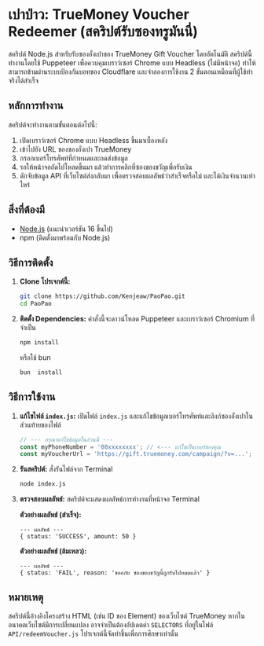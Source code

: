 # เปาป่าว: TrueMoney Voucher Redeemer (สคริปต์รับซองทรูมันนี่)

สคริปต์ Node.js สำหรับรับซองอั่งเปาของ TrueMoney Gift Voucher โดยอัตโนมัติ สคริปต์นี้ทำงานโดยใช้ Puppeteer เพื่อควบคุมเบราว์เซอร์ Chrome แบบ Headless (ไม่มีหน้าจอ) ทำให้สามารถข้ามผ่านระบบป้องกันบอทของ Cloudflare และจำลองการใช้งาน 2 ขั้นตอนเหมือนที่ผู้ใช้ทำจริงได้สำเร็จ

## หลักการทำงาน

สคริปต์จะทำงานตามขั้นตอนต่อไปนี้:
1.  เปิดเบราว์เซอร์ Chrome แบบ Headless ขึ้นมาเบื้องหลัง
2.  เข้าไปยัง URL ของซองอั่งเปา TrueMoney
3.  กรอกเบอร์โทรศัพท์ที่กำหนดและกดส่งข้อมูล
4.  รอให้หน้าจอถัดไปโหลดขึ้นมา แล้วทำการคลิกที่ซองของขวัญเพื่อรับเงิน
5.  ดักจับข้อมูล API ที่เว็บไซต์ส่งกลับมา เพื่อตรวจสอบผลลัพธ์ว่าสำเร็จหรือไม่ และได้เงินจำนวนเท่าไหร่

## สิ่งที่ต้องมี

-   [Node.js](https://nodejs.org/) (แนะนำเวอร์ชัน 16 ขึ้นไป)
-   npm (ติดตั้งมาพร้อมกับ Node.js)

## วิธีการติดตั้ง

1.  **Clone โปรเจกต์นี้:**
    ```bash
    git clone https://github.com/Kenjeaw/PaoPao.git
    cd PaoPao
    ```

3.  **ติดตั้ง Dependencies:**
    คำสั่งนี้จะดาวน์โหลด Puppeteer และเบราว์เซอร์ Chromium ที่จำเป็น
    ```bash
    npm install
    ```
    หรือใช้ bun
    ```bash
    bun  install
    ```

## วิธีการใช้งาน

1.  **แก้ไขไฟล์ `index.js`:**
    เปิดไฟล์ `index.js` และแก้ไขข้อมูลเบอร์โทรศัพท์และลิงก์ซองอั่งเปาในส่วนท้ายของไฟล์

    ```javascript
    // --- กรุณาแก้ไขข้อมูลในส่วนนี้ ---
    const myPhoneNumber = '08xxxxxxxx'; // <--- แก้ไขเป็นเบอร์ของคุณ
    const myVoucherUrl = 'https://gift.truemoney.com/campaign/?v=...'; // <--- แก้ไขเป็นลิงก์ซองของคุณ
    ```

2.  **รันสคริปต์:**
    สั่งรันไฟล์จาก Terminal
    ```bash
    node index.js
    ```

3.  **ตรวจสอบผลลัพธ์:**
    สคริปต์จะแสดงผลลัพธ์การทำงานที่หน้าจอ Terminal

    **ตัวอย่างผลลัพธ์ (สำเร็จ):**
    ```
    --- ผลลัพธ์ ---
    { status: 'SUCCESS', amount: 50 }
    ```

    **ตัวอย่างผลลัพธ์ (ล้มเหลว):**
    ```
    --- ผลลัพธ์ ---
    { status: 'FAIL', reason: 'ขออภัย ซองของขวัญนี้ถูกรับไปหมดแล้ว' }
    ```

## หมายเหตุ

สคริปต์นี้อ้างอิงโครงสร้าง HTML (เช่น ID ของ Element) ของเว็บไซต์ TrueMoney หากในอนาคตเว็บไซต์มีการเปลี่ยนแปลง อาจจำเป็นต้องอัปเดตค่า `SELECTORS` ที่อยู่ในไฟล์ `API/redeemVoucher.js` โปรเจกต์นี้จัดทำขึ้นเพื่อการศึกษาเท่านั้น
